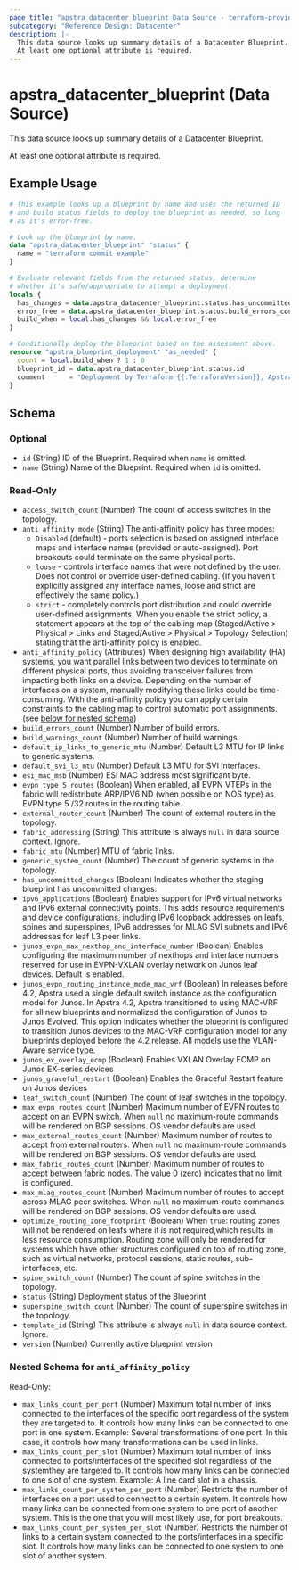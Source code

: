 ```yaml
---
page_title: "apstra_datacenter_blueprint Data Source - terraform-provider-apstra"
subcategory: "Reference Design: Datacenter"
description: |-
  This data source looks up summary details of a Datacenter Blueprint.
  At least one optional attribute is required.
---
```


# apstra_datacenter_blueprint (Data Source)

This data source looks up summary details of a Datacenter Blueprint.

At least one optional attribute is required.


## Example Usage

```terraform
# This example looks up a blueprint by name and uses the returned ID
# and build status fields to deploy the blueprint as needed, so long
# as it's error-free.

# Look up the blueprint by name.
data "apstra_datacenter_blueprint" "status" {
  name = "terraform commit example"
}

# Evaluate relevant fields from the returned status, determine
# whether it's safe/appropriate to attempt a deployment.
locals {
  has_changes = data.apstra_datacenter_blueprint.status.has_uncommitted_changes
  error_free = data.apstra_datacenter_blueprint.status.build_errors_count == 0
  build_when = local.has_changes && local.error_free
}

# Conditionally deploy the blueprint based on the assessment above.
resource "apstra_blueprint_deployment" "as_needed" {
  count = local.build_when ? 1 : 0
  blueprint_id = data.apstra_datacenter_blueprint.status.id
  comment      = "Deployment by Terraform {{.TerraformVersion}}, Apstra provider {{.ProviderVersion}}, User $USER."
}
```

<!-- schema generated by tfplugindocs -->
## Schema

### Optional

- `id` (String) ID of the Blueprint. Required when `name` is omitted.
- `name` (String) Name of the Blueprint. Required when `id` is omitted.

### Read-Only

- `access_switch_count` (Number) The count of access switches in the topology.
- `anti_affinity_mode` (String) The anti-affinity policy has three modes:
	* `Disabled` (default) - ports selection is based on assigned interface maps and interface names (provided or auto-assigned). Port breakouts could terminate on the same physical ports.
	* `loose` - controls interface names that were not defined by the user. Does not control or override user-defined cabling. (If you haven't explicitly assigned any interface names, loose and strict are effectively the same policy.)
	* `strict` - completely controls port distribution and could override user-defined assignments. When you enable the strict policy, a statement appears at the top of the cabling map (Staged/Active > Physical > Links and Staged/Active > Physical > Topology Selection) stating that the anti-affinity policy is enabled.
- `anti_affinity_policy` (Attributes) When designing high availability (HA) systems, you want parallel links between two devices to terminate on different physical ports, thus avoiding transceiver failures from impacting both links on a device. Depending on the number of interfaces on a system, manually modifying these links could be time-consuming. With the anti-affinity policy you can apply certain constraints to the cabling map to control automatic port assignments. (see [below for nested schema](#nestedatt--anti_affinity_policy))
- `build_errors_count` (Number) Number of build errors.
- `build_warnings_count` (Number) Number of build warnings.
- `default_ip_links_to_generic_mtu` (Number) Default L3 MTU for IP links to generic systems.
- `default_svi_l3_mtu` (Number) Default L3 MTU for SVI interfaces.
- `esi_mac_msb` (Number) ESI MAC address most significant byte.
- `evpn_type_5_routes` (Boolean) When enabled, all EVPN VTEPs in the fabric will redistribute ARP/IPV6 ND (when possible on NOS type) as EVPN type 5 /32 routes in the routing table.
- `external_router_count` (Number) The count of external routers in the topology.
- `fabric_addressing` (String) This attribute is always `null` in data source context. Ignore.
- `fabric_mtu` (Number) MTU of fabric links.
- `generic_system_count` (Number) The count of generic systems in the topology.
- `has_uncommitted_changes` (Boolean) Indicates whether the staging blueprint has uncommitted changes.
- `ipv6_applications` (Boolean) Enables support for IPv6 virtual networks and IPv6 external connectivity points. This adds resource requirements and device configurations, including IPv6 loopback addresses on leafs, spines and superspines, IPv6 addresses for MLAG SVI subnets and IPv6 addresses for leaf L3 peer links.
- `junos_evpn_max_nexthop_and_interface_number` (Boolean) Enables configuring the maximum number of nexthops and interface numbers reserved for use in EVPN-VXLAN overlay network on Junos leaf devices. Default is enabled.
- `junos_evpn_routing_instance_mode_mac_vrf` (Boolean) In releases before 4.2, Apstra used a single default switch instance as the configuration model for Junos. In Apstra 4.2, Apstra transitioned to using MAC-VRF for all new blueprints and normalized the configuration of Junos to Junos Evolved. This option indicates whether the blueprint is configured to transition Junos devices to the MAC-VRF configuration model for any blueprints deployed before the 4.2 release. All models use the VLAN-Aware service type.
- `junos_ex_overlay_ecmp` (Boolean) Enables VXLAN Overlay ECMP on Junos EX-series devices
- `junos_graceful_restart` (Boolean) Enables the Graceful Restart feature on Junos devices
- `leaf_switch_count` (Number) The count of leaf switches in the topology.
- `max_evpn_routes_count` (Number) Maximum number of EVPN routes to accept on an EVPN switch. When `null` no maximum-route commands will be rendered on BGP sessions. OS vendor defaults are used.
- `max_external_routes_count` (Number) Maximum number of routes to accept from external routers. When `null` no maximum-route commands will be rendered on BGP sessions. OS vendor defaults are used.
- `max_fabric_routes_count` (Number) Maximum number of routes to accept between fabric nodes. The value 0 (zero) indicates that no limit is configured.
- `max_mlag_routes_count` (Number) Maximum number of routes to accept across MLAG peer switches. When `null` no maximum-route commands will be rendered on BGP sessions. OS vendor defaults are used.
- `optimize_routing_zone_footprint` (Boolean) When `true`: routing zones will not be rendered on leafs where it is not required,which results in less resource consumption. Routing zone will only be rendered for systems which have other structures configured on top of routing zone, such as virtual networks, protocol sessions, static routes, sub-interfaces, etc.
- `spine_switch_count` (Number) The count of spine switches in the topology.
- `status` (String) Deployment status of the Blueprint
- `superspine_switch_count` (Number) The count of superspine switches in the topology.
- `template_id` (String) This attribute is always `null` in data source context. Ignore.
- `version` (Number) Currently active blueprint version

<a id="nestedatt--anti_affinity_policy"></a>
### Nested Schema for `anti_affinity_policy`

Read-Only:

- `max_links_count_per_port` (Number) Maximum total number of links connected to the interfaces of the specific port regardless of the system they are targeted to. It controls how many links can be connected to one port in one system. Example: Several transformations of one port. In this case, it controls how many transformations can be used in links.
- `max_links_count_per_slot` (Number) Maximum total number of links connected to ports/interfaces of the specified slot regardless of the systemthey are targeted to. It controls how many links can be connected to one slot of one system. Example: A line card slot in a chassis.
- `max_links_count_per_system_per_port` (Number) Restricts the number of interfaces on a port used to connect to a certain system. It controls how many links can be connected from one system to one port of another system. This is the one that you will most likely use, for port breakouts.
- `max_links_count_per_system_per_slot` (Number) Restricts the number of links to a certain system connected to the ports/interfaces in a specific slot. It controls how many links can be connected to one system to one slot of another system.

